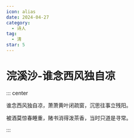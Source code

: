 ```yaml
---
icon: alias
date: 2024-04-27
category:
  - 诗人
tag:
  - 清
star: 5
---
```


# 浣溪沙-谁念西风独自凉

<!-- more -->


::: center 

谁念西风独自凉，萧萧黄叶闭疏窗，沉思往事立残阳。

被酒莫惊春睡重，赌书消得泼茶香，当时只道是寻常。

:::